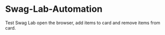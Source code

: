 # Swag-Lab-Automation
Test Swag Lab open the browser, add items to card and remove items from card.
